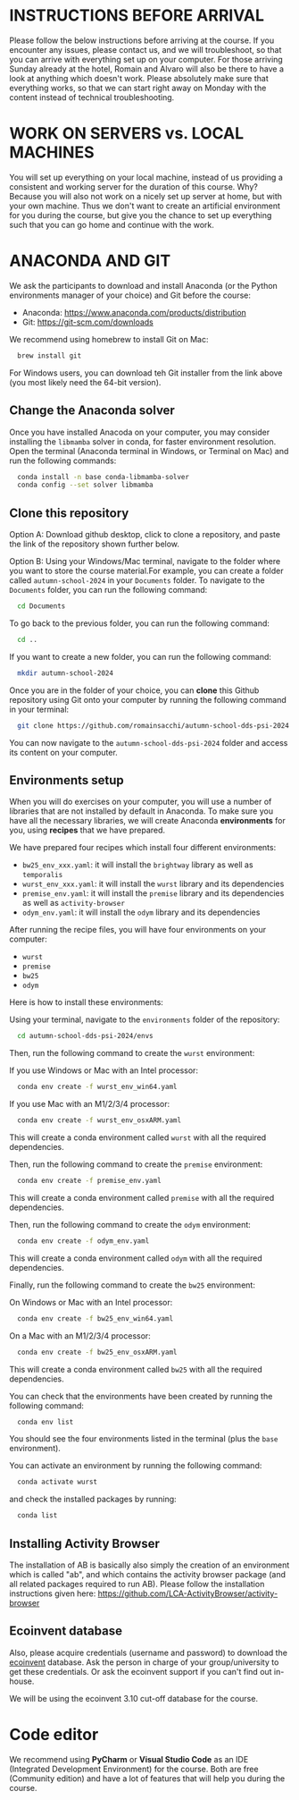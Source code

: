 # INSTRUCTIONS BEFORE ARRIVAL

Please follow the below instructions before arriving at the course.
If you encounter any issues, please contact us, and we will troubleshoot, so that you can arrive with everything set up on your computer.
For those arriving Sunday already at the hotel, Romain and Alvaro will also be there to have a look at anything which doesn't work. 
Please absolutely make sure that everything works, so that we can start right away on Monday with the content instead of technical troubleshooting.



# WORK ON SERVERS vs. LOCAL MACHINES

You will set up everything on your local machine, instead of us providing a consistent and working server for the duration of this course. 
Why? Because you will also not work on a nicely set up server at home, but with your own machine. Thus we don't want to create an artificial environment for you during the course, but give you the chance to set up everything such that you can go home and continue with the work. 

# ANACONDA AND GIT

We ask the participants to download and install Anaconda (or the 
Python environments manager of your choice) and Git 
before the course:

- Anaconda: https://www.anaconda.com/products/distribution
- Git: https://git-scm.com/downloads

We recommend using homebrew to install Git on Mac:

```bash
  brew install git
```

For Windows users, you can download teh Git installer from the link above (you most likely
need the 64-bit version).

## Change the Anaconda solver

Once you have installed Anacoda on your computer, you may consider installing 
the `libmamba` solver in conda, for faster environment resolution.
Open the terminal (Anaconda terminal in Windows, or Terminal on Mac) 
and run the following commands:

```bash
  conda install -n base conda-libmamba-solver
  conda config --set solver libmamba
```

## Clone this repository

Option A: Download github desktop, click to clone a repository, and paste the link of the repository shown further below.

Option B: 
Using your Windows/Mac terminal, navigate to the folder where you want 
to store the course material.For example, you can create a folder 
called `autumn-school-2024` in your `Documents` folder. To navigate to 
the `Documents` folder, you can run the following command:

```bash
  cd Documents
```

To go back to the previous folder, you can run the following command:

```bash
  cd ..
```

If you want to create a new folder, you can run the following command:

```bash
  mkdir autumn-school-2024
```

Once you are in the folder of your choice, you can **clone** this Github repository 
using Git onto your computer by running the following command in your terminal:

```bash
  git clone https://github.com/romainsacchi/autumn-school-dds-psi-2024.git
```

You can now navigate to the `autumn-school-dds-psi-2024` folder and 
access its content on your computer.

## Environments setup

When you will do exercises on your computer, you will use a number of libraries
that are not installed by default in Anaconda. To make sure you have all the
necessary libraries, we will create Anaconda **environments** for you, using
**recipes** that we have prepared.

We have prepared four recipes which install four different environments:
- `bw25_env_xxx.yaml`: it will install the `brightway` library  as well as `temporalis`
- `wurst_env_xxx.yaml`: it will install the `wurst` library and its dependencies
- `premise_env.yaml`: it will install the `premise` library and its dependencies as well as `activity-browser`
- `odym_env.yaml`: it will install the `odym` library and its dependencies

After running the recipe files, you will have four environments on your computer:
- `wurst`
- `premise`
- `bw25`
- `odym`

Here is how to install these environments:

Using your terminal, navigate to the `environments` folder of the repository:

```bash
  cd autumn-school-dds-psi-2024/envs
```

Then, run the following command to create the `wurst` environment:

If you use Windows or Mac with an Intel processor:

```bash
  conda env create -f wurst_env_win64.yaml
```

If you use Mac with an M1/2/3/4 processor:

```bash
  conda env create -f wurst_env_osxARM.yaml
```

This will create a conda environment called `wurst` with all the required dependencies.

Then, run the following command to create the `premise` environment:

```bash
  conda env create -f premise_env.yaml
```

This will create a conda environment called `premise` with all the required dependencies.

Then, run the following command to create the `odym` environment:

```bash
  conda env create -f odym_env.yaml
```

This will create a conda environment called `odym` with all the required dependencies.

Finally, run the following command to create the `bw25` environment:

On Windows or Mac with an Intel processor:


```bash
  conda env create -f bw25_env_win64.yaml
```

On a Mac with an M1/2/3/4 processor:

```bash
  conda env create -f bw25_env_osxARM.yaml
```

This will create a conda environment called `bw25` with all the required dependencies.

You can check that the environments have been created by running the following command:

```bash
  conda env list
```

You should see the four environments listed in the terminal (plus the `base` environment).

You can activate an environment by running the following command:

```bash
  conda activate wurst
```

and check the installed packages by running:

```bash
  conda list
```

## Installing Activity Browser

The installation of AB is basically also simply the creation of an environment which is called "ab", and which contains the activity browser package (and all related packages required to run AB). 
Please follow the installation instructions given here: https://github.com/LCA-ActivityBrowser/activity-browser

## Ecoinvent database

Also, please acquire credentials (username and password) to 
download the [ecoinvent](https://ecoinvent.org) database. Ask the person in charge of your group/university to get these credentials. Or ask the ecoinvent support if you can't find out in-house.

We will be using the ecoinvent 3.10 cut-off database for the course.

# Code editor

We recommend using **PyCharm** or **Visual Studio Code** as an IDE (Integrated Development Environment) for the course.
Both are free (Community edition) and have a lot of features that will 
help you during the course.



